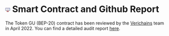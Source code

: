 # <img src="./IMG/code.png" width="3%" class="img_l1"> Smart Contract and Github Report
The Token GU (BEP-20) contract has been reviewed by the [Verichains](https://aodnft.com/#/) team in April 2022. You can find a detailed audit report [here](https://aodnft.com/#/).


